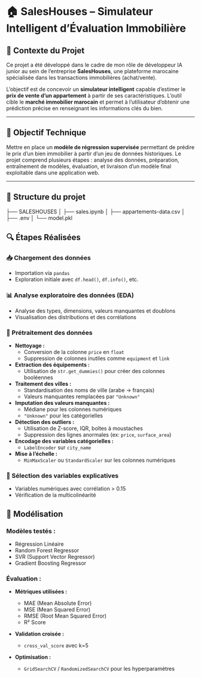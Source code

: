 # 🏠 SalesHouses – Simulateur Intelligent d’Évaluation Immobilière

## 📌 Contexte du Projet

Ce projet a été développé dans le cadre de mon rôle de développeur IA junior au sein de l’entreprise **SalesHouses**, une plateforme marocaine spécialisée dans les transactions immobilières (achat/vente).

L’objectif est de concevoir un **simulateur intelligent** capable d’estimer le **prix de vente d’un appartement** à partir de ses caractéristiques. L’outil cible le **marché immobilier marocain** et permet à l’utilisateur d’obtenir une prédiction précise en renseignant les informations clés du bien.

---

## 🧠 Objectif Technique

Mettre en place un **modèle de régression supervisée** permettant de prédire le prix d’un bien immobilier à partir d’un jeu de données historiques. Le projet comprend plusieurs étapes : analyse des données, préparation, entraînement de modèles, évaluation, et livraison d’un modèle final exploitable dans une application web.

---

## 📁 Structure du projet
├── SALESHOUSES
│ ├── sales.ipynb
│ ├── appartements-data.csv
│ ├── .env
│ └── model.pkl



## 🔍 Étapes Réalisées

### 📥 Chargement des données
- Importation via `pandas`
- Exploration initiale avec `df.head()`, `df.info()`, etc.

### 📊 Analyse exploratoire des données (EDA)
- Analyse des types, dimensions, valeurs manquantes et doublons
- Visualisation des distributions et des corrélations

### 🧹 Prétraitement des données
- **Nettoyage :**
  - Conversion de la colonne `price` en `float`
  - Suppression de colonnes inutiles comme `equipment` et `link`
- **Extraction des équipements :**
  - Utilisation de `str.get_dummies()` pour créer des colonnes booléennes
- **Traitement des villes :**
  - Standardisation des noms de ville (arabe → français)
  - Valeurs manquantes remplacées par `"Unknown"`
- **Imputation des valeurs manquantes :**
  - Médiane pour les colonnes numériques
  - `"Unknown"` pour les catégorielles
- **Détection des outliers :**
  - Utilisation de Z-score, IQR, boîtes à moustaches
  - Suppression des lignes anormales (ex: `price`, `surface_area`)
- **Encodage des variables catégorielles :**
  - `LabelEncoder` sur `city_name`
- **Mise à l’échelle :**
  - `MinMaxScaler` ou `StandardScaler` sur les colonnes numériques

### 🎯 Sélection des variables explicatives
- Variables numériques avec corrélation > 0.15
- Vérification de la multicolinéarité


## 🤖 Modélisation

### Modèles testés :
- Régression Linéaire
- Random Forest Regressor
- SVR (Support Vector Regressor)
- Gradient Boosting Regressor

### Évaluation :
- **Métriques utilisées :**
  - MAE (Mean Absolute Error)
  - MSE (Mean Squared Error)
  - RMSE (Root Mean Squared Error)
  - R² Score

- **Validation croisée :**
  - `cross_val_score` avec k=5

- **Optimisation :**
  - `GridSearchCV` / `RandomizedSearchCV` pour les hyperparamètres



